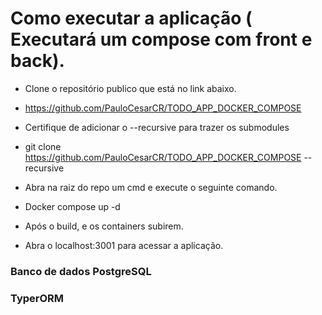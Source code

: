 # Como executar a aplicação ( Executará um compose com front e back).

- Clone o repositório publico que está no link abaixo.

- https://github.com/PauloCesarCR/TODO_APP_DOCKER_COMPOSE

- Certifique de adicionar o --recursive para trazer os submodules

- git clone https://github.com/PauloCesarCR/TODO_APP_DOCKER_COMPOSE -- recursive

- Abra na raiz do repo um cmd e execute o seguinte comando.

- Docker compose up -d

- Após o build, e os containers subirem.

- Abra o localhost:3001 para acessar a aplicação.

### Banco de dados PostgreSQL

### TyperORM
